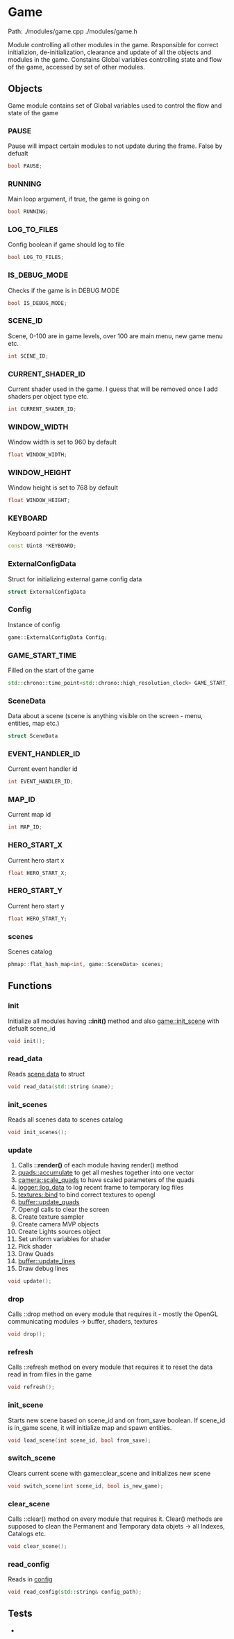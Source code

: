 # Game
Path: ./modules/game.cpp   ./modules/game.h

Module controlling all other modules in the game. Responsible for correct initializion, de-initialization, clearance and update of all the objects and modules in the game. Constains Global variables controlling state and flow of the game, accessed by set of other modules.


## Objects
Game module contains set of Global variables used to control the flow and state of the game

### PAUSE
Pause will impact certain modules to not update during the frame. False by defualt
```c++
bool PAUSE;
```
### RUNNING
Main loop argument, if true, the game is going on
```c++
bool RUNNING;
```

### LOG_TO_FILES
Config boolean if game should log to file
```c++
bool LOG_TO_FILES;
```

### IS_DEBUG_MODE
Checks if the game is in DEBUG MODE
```c++
bool IS_DEBUG_MODE;
```

### SCENE_ID
Scene, 0-100 are in game levels, over 100 are main menu, new game menu etc.
```c++
int SCENE_ID;
```


### CURRENT_SHADER_ID 
Current shader used in the game. I guess that will be removed once I add shaders per object type etc.
```c++
int CURRENT_SHADER_ID;
```

### WINDOW_WIDTH 
Window width is set to 960 by default
```c++
float WINDOW_WIDTH;
```

### WINDOW_HEIGHT 
Window height is set to 768 by default
```c++
float WINDOW_HEIGHT;
```

### KEYBOARD 
Keyboard pointer for the events

```c++
const Uint8 *KEYBOARD;
```

### ExternalConfigData
Struct for initializing external game config data
```c++
struct ExternalConfigData
```

### Config
Instance of config
```c++
game::ExternalConfigData Config;
```

### GAME_START_TIME
Filled on the start of the game
```c++
std::chrono::time_point<std::chrono::high_resolution_clock> GAME_START_TIME;
```

### SceneData
Data about a scene (scene is anything visible on the screen - menu, entities, map etc.)
```c++
struct SceneData 
```

### EVENT_HANDLER_ID 
Current event handler id
```c++
int EVENT_HANDLER_ID;
```

### MAP_ID 
Current map id
```c++
int MAP_ID;
```

### HERO_START_X 
Current hero start x
```c++
float HERO_START_X;
```

### HERO_START_Y 
Current hero start y
```c++
float HERO_START_Y;
```

### scenes 
Scenes catalog
```c++
phmap::flat_hash_map<int, game::SceneData> scenes;
```


## Functions

### init
Initialize all modules having **::init()** method and also [game::init_scene](game.md#init_scene) with defualt scene_id
```c++
void init();
```

### read_data
Reads [scene data](game.md#SceneData) to struct
```c++
void read_data(std::string &name);
```

### init_scenes
Reads all scenes data to scenes catalog
```c++
void init_scenes();
```

### update
1) Calls **::render()** of each module having render() method
2) [quads::accumulate](quads.md#accumulate) to get all meshes together into one vector
3) [camera::scale_quads](camera.md#scale_quads) to have scaled parameters of the quads
4) [logger::log_data](logger.md#log_data) to log recent frame to temporary log files
5) [textures::bind](textures.md#bind) to bind correct textures to opengl
6) [buffer::update_quads](buffer.md#update_quads)
7) Opengl calls to clear the screen
8) Create texture sampler
9) Create camera MVP objects
10) Create Lights sources object
11) Set uniform variables for shader
12) Pick shader
13) Draw Quads
14) [buffer::update_lines](buffer.md#update_lines)
15) Draw debug lines

```c++
void update();
```

### drop
Calls ::drop method on every module that requires it - mostly the OpenGL communicating modules -> buffer, shaders, textures
```c++
void drop();
```

### refresh
Calls ::refresh method on every module that requires it to reset the data read in from files in the game
```c++
void refresh();
```

### init_scene
Starts new scene based on scene_id and on from_save boolean. If scene_id is in_game scene, it will initialize map and spawn entities.
```c++
void load_scene(int scene_id, bool from_save);
```

### switch_scene
Clears current scene with game::clear_scene and initializes new scene
```c++
void switch_scene(int scene_id, bool is_new_game);
```

### clear_scene
Calls ::clear() method on every module that requires it. Clear() methods are supposed to clean the Permanent and Temporary data objets -> all Indexes, Catalogs etc.
```c++
void clear_scene();
```

### read_config
Reads in [config](game.md#Config)
```c++
void read_config(std::string& config_path);
```

## Tests
-